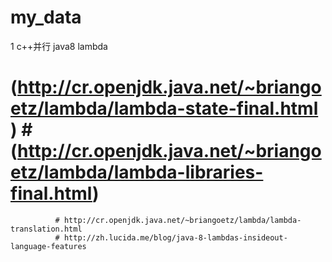 # my_data
1 c++并行
 java8 lambda 
  # (http://cr.openjdk.java.net/~briangoetz/lambda/lambda-state-final.html  )    #    (http://cr.openjdk.java.net/~briangoetz/lambda/lambda-libraries-final.html)
              # http://cr.openjdk.java.net/~briangoetz/lambda/lambda-translation.html
              # http://zh.lucida.me/blog/java-8-lambdas-insideout-language-features
